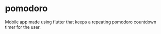 # pomodoro

Mobile app made using flutter that keeps a repeating pomodoro countdown timer for the user.
